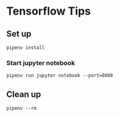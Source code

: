 # Tensorflow Tips

## Set up

```shell
pipenv install
```

### Start jupyter notebook

```
pipenv run jupyter notebook --port=8888
```

## Clean up

```shell
pipenv --rm
```
